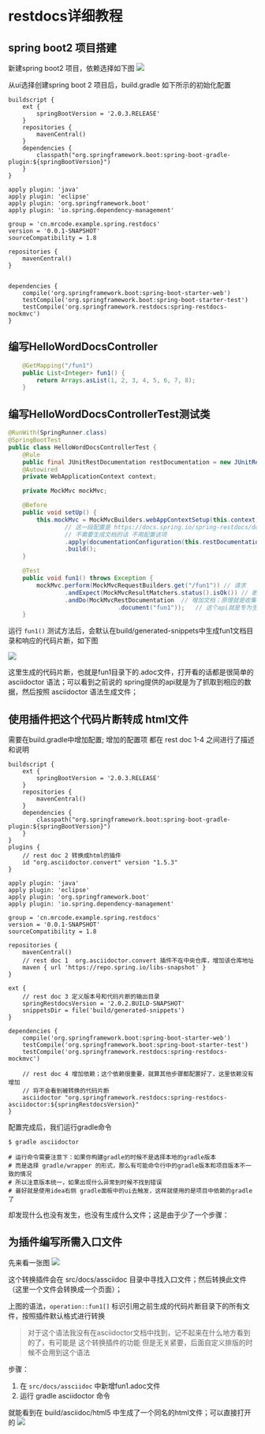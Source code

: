 # restdocs详细教程

## spring boot2 项目搭建

新建spring boot2 项目，依赖选择如下图
![](/assets/image/spring/spring_restdocs_asciidoctor/snipaste_20180720_090426.png)

从ui选择创建spring boot 2 项目后，build.gradle 如下所示的初始化配置
```
buildscript {
	ext {
		springBootVersion = '2.0.3.RELEASE'
	}
	repositories {
		mavenCentral()
	}
	dependencies {
		classpath("org.springframework.boot:spring-boot-gradle-plugin:${springBootVersion}")
	}
}

apply plugin: 'java'
apply plugin: 'eclipse'
apply plugin: 'org.springframework.boot'
apply plugin: 'io.spring.dependency-management'

group = 'cn.mrcode.example.spring.restdocs'
version = '0.0.1-SNAPSHOT'
sourceCompatibility = 1.8

repositories {
	mavenCentral()
}


dependencies {
	compile('org.springframework.boot:spring-boot-starter-web')
	testCompile('org.springframework.boot:spring-boot-starter-test')
	testCompile('org.springframework.restdocs:spring-restdocs-mockmvc')
}
```

## 编写HelloWordDocsController

```java
    @GetMapping("/fun1")
    public List<Integer> fun1() {
        return Arrays.asList(1, 2, 3, 4, 5, 6, 7, 8);
    }
```

## 编写HelloWordDocsControllerTest测试类

```java
@RunWith(SpringRunner.class)
@SpringBootTest
public class HelloWordDocsControllerTest {
    @Rule
    public final JUnitRestDocumentation restDocumentation = new JUnitRestDocumentation();
    @Autowired
    private WebApplicationContext context;

    private MockMvc mockMvc;

    @Before
    public void setUp() {
        this.mockMvc = MockMvcBuilders.webAppContextSetup(this.context)
                // 这一段配置是 https://docs.spring.io/spring-restdocs/docs/current/reference/html5/ 官网中的配置
                // 不需要生成文档的话 不用配置该项
                .apply(documentationConfiguration(this.restDocumentation))
                .build();
    }

    @Test
    public void fun1() throws Exception {
        mockMvc.perform(MockMvcRequestBuilders.get("/fun1")) // 请求
                .andExpect(MockMvcResultMatchers.status().isOk()) // 断言HTTP状态为200，否则异常
                .andDo(MockMvcRestDocumentation  // 增加文档；原理就是收集一些请求响应数据按照asciidoctor语法生成“.adoc”文件；
                               .document("fun1"));   // 这个api就是专为生成asciidoctor的配置api；更详细的配置可以参考他的官网
    }
```

运行 `fun1()` 测试方法后，会默认在build/generated-snippets中生成fun1文档目录和响应的代码片断，如下图

![](/assets/image/spring/spring_restdocs_asciidoctor/snipaste_20180720_093241.png)

这里生成的代码片断，也就是fun1目录下的.adoc文件，打开看的话都是很简单的 asciidoctor 语法；可以看到之前说的 spring提供的api就是为了抓取到相应的数据，然后按照 asciidoctor 语法生成文件；

## 使用插件把这个代码片断转成 html文件

需要在build.gradle中增加配置; 增加的配置项 都在 rest doc 1-4 之间进行了描述和说明

```
buildscript {
    ext {
        springBootVersion = '2.0.3.RELEASE'
    }
    repositories {
        mavenCentral()
    }
    dependencies {
        classpath("org.springframework.boot:spring-boot-gradle-plugin:${springBootVersion}")
    }
}
plugins {
    // rest doc 2 转换成html的插件
    id "org.asciidoctor.convert" version "1.5.3"
}

apply plugin: 'java'
apply plugin: 'eclipse'
apply plugin: 'org.springframework.boot'
apply plugin: 'io.spring.dependency-management'

group = 'cn.mrcode.example.spring.restdocs'
version = '0.0.1-SNAPSHOT'
sourceCompatibility = 1.8

repositories {
    mavenCentral()
    // rest doc 1  org.asciidoctor.convert 插件不在中央仓库，增加该仓库地址
    maven { url 'https://repo.spring.io/libs-snapshot' }
}

ext {
    // rest doc 3 定义版本号和代码片断的输出目录
    springRestdocsVersion = '2.0.2.BUILD-SNAPSHOT'
    snippetsDir = file('build/generated-snippets')
}

dependencies {
    compile('org.springframework.boot:spring-boot-starter-web')
    testCompile('org.springframework.boot:spring-boot-starter-test')
    testCompile('org.springframework.restdocs:spring-restdocs-mockmvc')

    // rest doc 4 增加依赖；这个依赖很重要，就算其他步骤都配置好了，这里依赖没有增加
    // 将不会看到被转换的代码片断
    asciidoctor "org.springframework.restdocs:spring-restdocs-asciidoctor:${springRestdocsVersion}"
}
```

配置完成后，我们运行gradle命令 
```
$ gradle asciidoctor

# 运行命令需要注意下：如果你构建gradle的时候不是选择本地的gradle版本
# 而是选择 gradle/wrapper 的形式，那么有可能命令行中的gradle版本和项目版本不一致的情况
# 所以注意版本统一，如果出现什么异常到时候不找到错误
# 最好就是使用idea右侧 gradle面板中的ui去触发，这样就使用的是项目中依赖的gradle了
```

却发现什么也没有发生，也没有生成什么文件；这是由于少了一个步骤：

## 为插件编写所需入口文件
先来看一张图
![](/assets/image/spring/spring_restdocs_asciidoctor/snipaste_20180720_100045.png)

这个转换插件会在 src/docs/assciidoc 目录中寻找入口文件；然后转换此文件（这里一个文件会转换成一个页面）；

上图的语法，`operation::fun1[]` 标识引用之前生成的代码片断目录下的所有文件，按照插件默认格式进行转换

> 对于这个语法我没有在asciidoctor文档中找到，记不起来在什么地方看到的了，有可能是 这个转换插件的功能
> 但是无关紧要，后面自定义排版的时候不会用到这个语法

步骤：

1. 在 `src/docs/assciidoc` 中新增fun1.adoc文件
2. 运行 gradle asciidoctor 命令

就能看到在 build/asciidoc/html5 中生成了一个同名的html文件；可以直接打开的
![](/assets/image/spring/spring_restdocs_asciidoctor/snipaste_20180720_101348.png)





